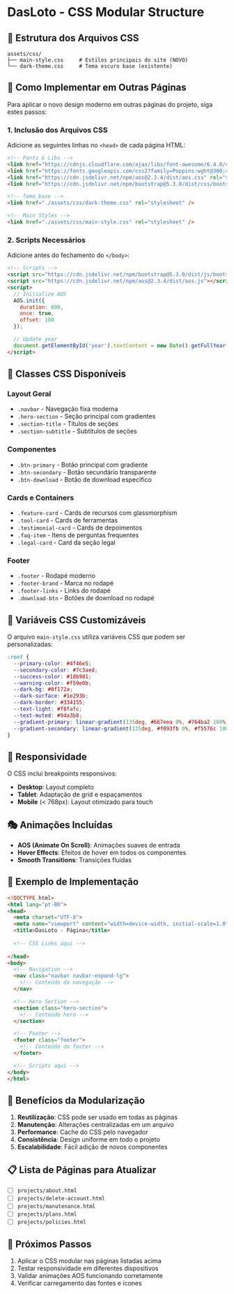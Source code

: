 # DasLoto - CSS Modular Structure

## 📁 Estrutura dos Arquivos CSS

```
assets/css/
├── main-style.css     # Estilos principais do site (NOVO)
└── dark-theme.css     # Tema escuro base (existente)
```

## 🔗 Como Implementar em Outras Páginas

Para aplicar o novo design moderno em outras páginas do projeto, siga estes passos:

### 1. Inclusão dos Arquivos CSS

Adicione as seguintes linhas no `<head>` de cada página HTML:

```html
<!-- Fonts & Libs -->
<link href="https://cdnjs.cloudflare.com/ajax/libs/font-awesome/6.4.0/css/all.min.css" rel="stylesheet">
<link href="https://fonts.googleapis.com/css2?family=Poppins:wght@300;400;500;600;700;800&display=swap" rel="stylesheet">
<link href="https://cdn.jsdelivr.net/npm/aos@2.3.4/dist/aos.css" rel="stylesheet">
<link href="https://cdn.jsdelivr.net/npm/bootstrap@5.3.0/dist/css/bootstrap.min.css" rel="stylesheet">

<!-- Tema base -->
<link href="./assets/css/dark-theme.css" rel="stylesheet" />

<!-- Main Styles -->
<link href="./assets/css/main-style.css" rel="stylesheet" />
```

### 2. Scripts Necessários

Adicione antes do fechamento do `</body>`:

```html
<!-- Scripts -->
<script src="https://cdn.jsdelivr.net/npm/bootstrap@5.3.0/dist/js/bootstrap.bundle.min.js"></script>
<script src="https://cdn.jsdelivr.net/npm/aos@2.3.4/dist/aos.js"></script>
<script>
  // Initialize AOS
  AOS.init({
    duration: 800,
    once: true,
    offset: 100
  });

  // Update year
  document.getElementById('year').textContent = new Date().getFullYear();
</script>
```

## 🎨 Classes CSS Disponíveis

### Layout Geral
- `.navbar` - Navegação fixa moderna
- `.hero-section` - Seção principal com gradientes
- `.section-title` - Títulos de seções
- `.section-subtitle` - Subtítulos de seções

### Componentes
- `.btn-primary` - Botão principal com gradiente
- `.btn-secondary` - Botão secundário transparente
- `.btn-download` - Botão de download específico

### Cards e Containers
- `.feature-card` - Cards de recursos com glassmorphism
- `.tool-card` - Cards de ferramentas
- `.testimonial-card` - Cards de depoimentos
- `.faq-item` - Itens de perguntas frequentes
- `.legal-card` - Card da seção legal

### Footer
- `.footer` - Rodapé moderno
- `.footer-brand` - Marca no rodapé
- `.footer-links` - Links do rodapé
- `.download-btn` - Botões de download no rodapé

## 🎯 Variáveis CSS Customizáveis

O arquivo `main-style.css` utiliza variáveis CSS que podem ser personalizadas:

```css
:root {
  --primary-color: #4f46e5;
  --secondary-color: #7c3aed;
  --success-color: #10b981;
  --warning-color: #f59e0b;
  --dark-bg: #0f172a;
  --dark-surface: #1e293b;
  --dark-border: #334155;
  --text-light: #f8fafc;
  --text-muted: #94a3b8;
  --gradient-primary: linear-gradient(135deg, #667eea 0%, #764ba2 100%);
  --gradient-secondary: linear-gradient(135deg, #f093fb 0%, #f5576c 100%);
}
```

## 📱 Responsividade

O CSS inclui breakpoints responsivos:
- **Desktop**: Layout completo
- **Tablet**: Adaptação de grid e espaçamentos
- **Mobile** (< 768px): Layout otimizado para touch

## 🎭 Animações Incluídas

- **AOS (Animate On Scroll)**: Animações suaves de entrada
- **Hover Effects**: Efeitos de hover em todos os componentes
- **Smooth Transitions**: Transições fluidas

## 🔧 Exemplo de Implementação

```html
<!DOCTYPE html>
<html lang="pt-BR">
<head>
  <meta charset="UTF-8">
  <meta name="viewport" content="width=device-width, initial-scale=1.0">
  <title>DasLoto - Página</title>
  
  <!-- CSS Links aqui -->
  
</head>
<body>
  <!-- Navigation -->
  <nav class="navbar navbar-expand-lg">
    <!-- Conteúdo da navegação -->
  </nav>

  <!-- Hero Section -->
  <section class="hero-section">
    <!-- Conteúdo hero -->
  </section>

  <!-- Footer -->
  <footer class="footer">
    <!-- Conteúdo do footer -->
  </footer>

  <!-- Scripts aqui -->
</body>
</html>
```

## 🚀 Benefícios da Modularização

1. **Reutilização**: CSS pode ser usado em todas as páginas
2. **Manutenção**: Alterações centralizadas em um arquivo
3. **Performance**: Cache do CSS pelo navegador
4. **Consistência**: Design uniforme em todo o projeto
5. **Escalabilidade**: Fácil adição de novos componentes

## 📋 Lista de Páginas para Atualizar

- [ ] `projects/about.html`
- [ ] `projects/delete-account.html` 
- [ ] `projects/manutenance.html`
- [ ] `projects/plans.html`
- [ ] `projects/policies.html`

## 🎨 Próximos Passos

1. Aplicar o CSS modular nas páginas listadas acima
2. Testar responsividade em diferentes dispositivos
3. Validar animações AOS funcionando corretamente
4. Verificar carregamento das fontes e ícones